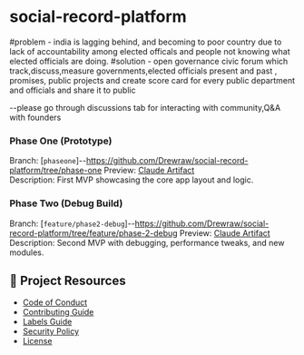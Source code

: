 # social-record-platform
#problem - india is lagging behind, and becoming to poor country due to lack of accountability among elected officals and people not knowing what elected officials are doing. 
#solution - open governance civic forum which track,discuss,measure governments,elected officials present and past , promises, public projects and create score card for every public department and officials and share it to public 

 --please go through discussions tab for interacting with community,Q&A with founders

### Phase One (Prototype)
Branch: [`phaseone`]--https://github.com/Drewraw/social-record-platform/tree/phase-one
Preview: [Claude Artifact](https://claude.ai/public/artifacts/d012c4c8-5c74-4965-aeee-b2245f304bf6)  
Description: First MVP showcasing the core app layout and logic.

### Phase Two (Debug Build)
Branch: [`feature/phase2-debug`]--https://github.com/Drewraw/social-record-platform/tree/feature/phase-2-debug
Preview: [Claude Artifact](https://claude.ai/public/artifacts/c7871b72-2a71-4fa7-b2f6-1d83925ab4a3)  
Description: Second MVP with debugging, performance tweaks, and new modules.

## 📘 Project Resources
- [Code of Conduct](./CODE_OF_CONDUCT.md)
- [Contributing Guide](./CONTRIBUTING.md)
- [Labels Guide](./LABELS.md)
- [Security Policy](./SECURITY.md)
- [License](./LICENSE)
